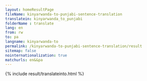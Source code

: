 ```yaml
---
layout: homeResultPage
fileName: kinyarwanda-to-punjabi-sentence-translation
translatein: kinyarwanda_to_punjabi
folderName : translate
lang: en
from: rw
to: pa
langname: kinyarwanda-to
permalink: /kinyarwanda-to-punjabi-sentence-translation/result
sitemap: false
nointernationalization: true
matchurls: en&&pa
---
```

{% include result/translateinto.html %}

<script src="/js/result/translation.js" data-foldername="{{page.folderName}}" data-lang="{{page.lang}}"></script>
